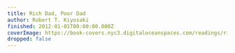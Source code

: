 ```yaml
---
title: Rich Dad, Poor Dad
author: Robert T. Kiyosaki
finished: 2012-01-01T00:00:00.000Z
coverImage: https://book-covers.nyc3.digitaloceanspaces.com/readings/rich-dad-poor-dad-01.jpg
dropped: false
---
```



